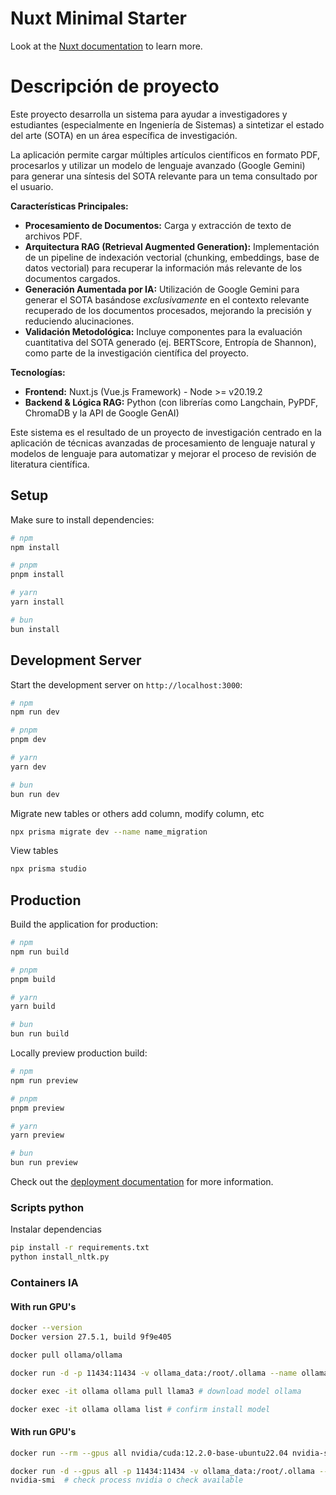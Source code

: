 # Nuxt Minimal Starter

Look at the [Nuxt documentation](https://nuxt.com/docs/getting-started/introduction) to learn more.

# Descripción de proyecto
Este proyecto desarrolla un sistema para ayudar a investigadores y estudiantes (especialmente en Ingeniería de Sistemas) a sintetizar el estado del arte (SOTA) en un área específica de investigación.

La aplicación permite cargar múltiples artículos científicos en formato PDF, procesarlos y utilizar un modelo de lenguaje avanzado (Google Gemini) para generar una síntesis del SOTA relevante para un tema consultado por el usuario.

**Características Principales:**

*   **Procesamiento de Documentos:** Carga y extracción de texto de archivos PDF.
*   **Arquitectura RAG (Retrieval Augmented Generation):** Implementación de un pipeline de indexación vectorial (chunking, embeddings, base de datos vectorial) para recuperar la información más relevante de los documentos cargados.
*   **Generación Aumentada por IA:** Utilización de Google Gemini para generar el SOTA basándose *exclusivamente* en el contexto relevante recuperado de los documentos procesados, mejorando la precisión y reduciendo alucinaciones.
*   **Validación Metodológica:** Incluye componentes para la evaluación cuantitativa del SOTA generado (ej. BERTScore, Entropía de Shannon), como parte de la investigación científica del proyecto.

**Tecnologías:**

*   **Frontend:** Nuxt.js (Vue.js Framework) - Node >= v20.19.2
*   **Backend & Lógica RAG:** Python (con librerías como Langchain, PyPDF, ChromaDB y la API de Google GenAI)

Este sistema es el resultado de un proyecto de investigación centrado en la aplicación de técnicas avanzadas de procesamiento de lenguaje natural y modelos de lenguaje para automatizar y mejorar el proceso de revisión de literatura científica.

## Setup

Make sure to install dependencies:

```bash
# npm
npm install

# pnpm
pnpm install

# yarn
yarn install

# bun
bun install
```

## Development Server

Start the development server on `http://localhost:3000`:

```bash
# npm
npm run dev

# pnpm
pnpm dev

# yarn
yarn dev

# bun
bun run dev
```
Migrate new tables or others add column, modify column, etc
```bash
npx prisma migrate dev --name name_migration
```

View tables
```bash
npx prisma studio
```

## Production

Build the application for production:

```bash
# npm
npm run build

# pnpm
pnpm build

# yarn
yarn build

# bun
bun run build
```

Locally preview production build:

```bash
# npm
npm run preview

# pnpm
pnpm preview

# yarn
yarn preview

# bun
bun run preview
```

Check out the [deployment documentation](https://nuxt.com/docs/getting-started/deployment) for more information.


### Scripts python
Instalar dependencias
```bash
pip install -r requirements.txt
python install_nltk.py
```


### Containers IA

#### With run GPU's
```bash
docker --version
Docker version 27.5.1, build 9f9e405

docker pull ollama/ollama

docker run -d -p 11434:11434 -v ollama_data:/root/.ollama --name ollama ollama/ollama # run container cpu's

docker exec -it ollama ollama pull llama3 # download model ollama

docker exec -it ollama ollama list # confirm install model
```

#### With run GPU's
```bash
docker run --rm --gpus all nvidia/cuda:12.2.0-base-ubuntu22.04 nvidia-smi

docker run -d --gpus all -p 11434:11434 -v ollama_data:/root/.ollama --name ollama ollama/ollama # run container gpu's
nvidia-smi  # check process nvidia o check available

```